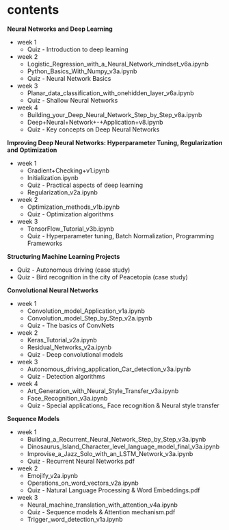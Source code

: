 # contents

**Neural Networks and Deep Learning**

- week 1
  - Quiz - Introduction to deep learning
- week 2
  - Logistic_Regression_with_a_Neural_Network_mindset_v6a.ipynb
  - Python_Basics_With_Numpy_v3a.ipynb
  - Quiz - Neural Network Basics
- week 3
  - Planar_data_classification_with_onehidden_layer_v6a.ipynb
  - Quiz - Shallow Neural Networks
- week 4
  - Building_your_Deep_Neural_Network_Step_by_Step_v8a.ipynb
  - Deep+Neural+Network+-+Application+v8.ipynb
  - Quiz - Key concepts on Deep Neural Networks

**Improving Deep Neural Networks: Hyperparameter Tuning, Regularization and Optimization**

- week 1
  - Gradient+Checking+v1.ipynb
  - Initialization.ipynb
  - Quiz - Practical aspects of deep learning
  - Regularization_v2a.ipynb
- week 2
  - Optimization_methods_v1b.ipynb
  - Quiz - Optimization algorithms
- week 3
  - TensorFlow_Tutorial_v3b.ipynb
  - Quiz - Hyperparameter tuning, Batch Normalization, Programming Frameworks

**Structuring Machine Learning Projects**

- Quiz - Autonomous driving (case study)
- Quiz - Bird recognition in the city of Peacetopia (case study)

**Convolutional Neural Networks**

- week 1
  - Convolution_model_Application_v1a.ipynb
  - Convolution_model_Step_by_Step_v2a.ipynb
  - Quiz - The basics of ConvNets
- week 2
  - Keras_Tutorial_v2a.ipynb
  - Residual_Networks_v2a.ipynb
  - Quiz - Deep convolutional models
- week 3
  - Autonomous_driving_application_Car_detection_v3a.ipynb
  - Quiz - Detection algorithms
- week 4
  - Art_Generation_with_Neural_Style_Transfer_v3a.ipynb
  - Face_Recognition_v3a.ipynb
  - Quiz - Special applications_ Face recognition & Neural style transfer

**Sequence Models**

- week 1
  - Building_a_Recurrent_Neural_Network_Step_by_Step_v3a.ipynb
  - Dinosaurus_Island_Character_level_language_model_final_v3a.ipynb
  - Improvise_a_Jazz_Solo_with_an_LSTM_Network_v3a.ipynb
  - Quiz - Recurrent Neural Networks.pdf
- week 2
  - Emojify_v2a.ipynb
  - Operations_on_word_vectors_v2a.ipynb
  - Quiz - Natural Language Processing & Word Embeddings.pdf
- week 3
  - Neural_machine_translation_with_attention_v4a.ipynb
  - Quiz - Sequence models & Attention mechanism.pdf
  - Trigger_word_detection_v1a.ipynb